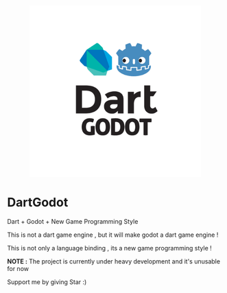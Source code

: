 <p align="center">
  <img src="/logo.png" width="400" height="400" alt="DartGodot logo"/>
</p>

# DartGodot
Dart + Godot + New Game Programming Style

This is not a dart game engine , but it will make godot a dart game engine !

This is not only a language binding , its a new game programming style !

**NOTE :** The project is currently under heavy development and it's unusable for now

Support me by giving Star :)
